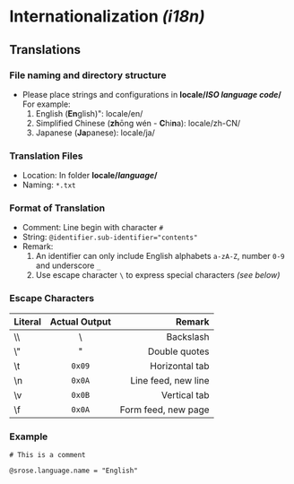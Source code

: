 # Internationalization *(i18n)*
## Translations
### File naming and directory structure  
- Please place strings and configurations in **locale/*ISO language code*/**  
  For example:  
  1. English (**En**glish)": locale/en/
  2. Simplified Chinese (**zh**ōng wén - **C**hi**n**a): locale/zh-CN/
  3. Japanese (**Ja**panese): locale/ja/

### Translation Files
- Location: In folder **locale/*language*/**
- Naming: `*.txt`

### Format of Translation
- Comment: Line begin with character `#`
- String: `@identifier.sub-identifier="contents"`
- Remark:  
  1. An identifier can only include English alphabets `a-zA-Z`, number `0-9` and underscore `_`
  2. Use escape character `\` to express special characters *(see below)*

### Escape Characters
| Literal | Actual Output | Remark |
|:-|:-:|-:|
| \\\\ | \\ | Backslash |
| \\" | " | Double quotes |
| \\t | `0x09` | Horizontal tab |
| \\n | `0x0A` | Line feed, new line |
| \\v | `0x0B` | Vertical tab |
| \\f | `0x0A` | Form feed, new page |

### Example
```
# This is a comment

@srose.language.name = "English"
```